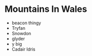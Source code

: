 Mountains In Wales
==================

* beacon thingy
* Tryfan
* Snowdon
* glyder
* y big
* Cadair Idris
